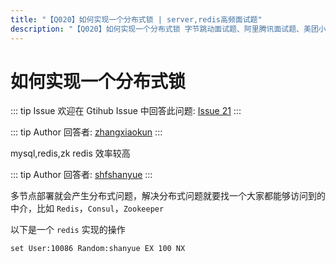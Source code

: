 ```yaml
---
title: "【Q020】如何实现一个分布式锁 | server,redis高频面试题"
description: "【Q020】如何实现一个分布式锁 字节跳动面试题、阿里腾讯面试题、美团小米面试题。"
---
```


# 如何实现一个分布式锁

::: tip Issue
欢迎在 Gtihub Issue 中回答此问题: [Issue 21](https://github.com/shfshanyue/Daily-Question/issues/21)
:::

::: tip Author
回答者: [zhangxiaokun](https://github.com/zhangxiaokun)
:::

mysql,redis,zk redis 效率较高

::: tip Author
回答者: [shfshanyue](https://github.com/shfshanyue)
:::

多节点部署就会产生分布式问题，解决分布式问题就要找一个大家都能够访问到的中介，比如 `Redis`，`Consul`，`Zookeeper`

以下是一个 `redis` 实现的操作

`set User:10086 Random:shanyue EX 100 NX`
